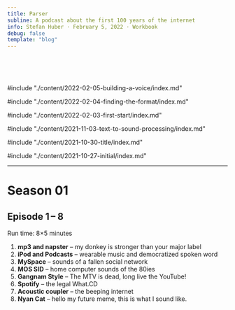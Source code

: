 ```yaml
---
title: Parser
subline: A podcast about the first 100 years of the internet
info: Stefan Huber · February 5, 2022 · Workbook
debug: false
template: "blog"
---
```


<style>
.header__title {
    color: var(--green-color);
}

blockquote {
    color: var(--blue-color);

}

.document__item h1 {
    font-size: 3rem;
}

.mini-code {
  height: 10rem;
  overflow: auto;
}
</style>




<br>
<br>
<br>



#include "./content/2022-02-05-building-a-voice/index.md"

#include "./content/2022-02-04-finding-the-format/index.md"

#include "./content/2022-02-03-first-start/index.md"

#include "./content/2021-11-03-text-to-sound-processing/index.md"

#include "./content/2021-10-30-title/index.md"

#include "./content/2021-10-27-initial/index.md"


<grid columns="1">

<item>

---

</item>

</grid>

# Season 01

## Episode 1 – 8

Run time: 8×5 minutes

1. **mp3 and napster** – my donkey is stronger than your major label
2. **iPod and Podcasts** – wearable music and democratized spoken word
3. **MySpace** – sounds of a fallen social network
4. **MOS SID** – home computer sounds of the 80ies
5. **Gangnam Style** – The MTV is dead, long live the YouTube!
6. **Spotify** – the legal What.CD
7. **Acoustic coupler** – the beeping internet
8. **Nyan Cat** – hello my future meme, this is what I sound like.

<br>
<br>
<br>
<br>
<br>
<br>
<br>
<br>
